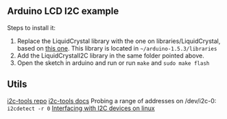 ## Arduino LCD I2C example

Steps to install it:

1. Replace the LiquidCrystal library with the one on libraries/LiquidCrystal, based on [this one](https://bitbucket.org/fmalpartida/new-liquidcrystal/wiki/Home). This library is located in `~/arduino-1.5.3/libraries`
2. Add the LiquidCrystalI2C library in the same folder pointed above.
3. Open the sketch in arduino and run or run `make` and `sudo make flash`

## Utils

[i2c-tools repo](https://github.com/groeck/i2c-tools)
[i2c-tools docs](http://www.lm-sensors.org/wiki/i2cToolsDocumentation)
Probing a range of addresses on /dev/i2c-0:	`i2cdetect -r 0`
[Interfacing with I2C devices on linux](http://elinux.org/Interfacing_with_I2C_Devices)

